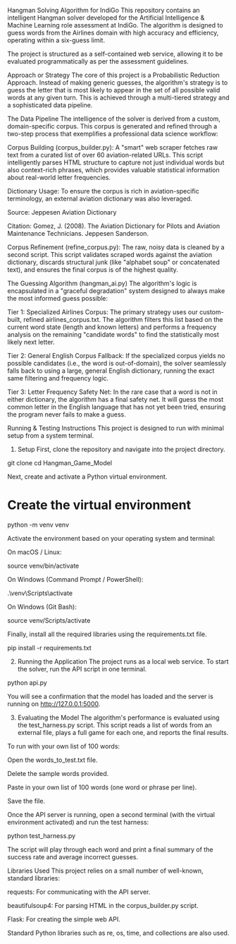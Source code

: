 Hangman Solving Algorithm for IndiGo
This repository contains an intelligent Hangman solver developed for the Artificial Intelligence & Machine Learning role assessment at IndiGo. The algorithm is designed to guess words from the Airlines domain with high accuracy and efficiency, operating within a six-guess limit.

The project is structured as a self-contained web service, allowing it to be evaluated programmatically as per the assessment guidelines.

Approach or Strategy
The core of this project is a Probabilistic Reduction Approach. Instead of making generic guesses, the algorithm's strategy is to guess the letter that is most likely to appear in the set of all possible valid words at any given turn. This is achieved through a multi-tiered strategy and a sophisticated data pipeline.

The Data Pipeline
The intelligence of the solver is derived from a custom, domain-specific corpus. This corpus is generated and refined through a two-step process that exemplifies a professional data science workflow:

Corpus Building (corpus_builder.py): A "smart" web scraper fetches raw text from a curated list of over 60 aviation-related URLs. This script intelligently parses HTML structure to capture not just individual words but also context-rich phrases, which provides valuable statistical information about real-world letter frequencies.

Dictionary Usage: To ensure the corpus is rich in aviation-specific terminology, an external aviation dictionary was also leveraged.

Source: Jeppesen Aviation Dictionary

Citation: Gomez, J. (2008). The Aviation Dictionary for Pilots and Aviation Maintenance Technicians. Jeppesen Sanderson.

Corpus Refinement (refine_corpus.py): The raw, noisy data is cleaned by a second script. This script validates scraped words against the aviation dictionary, discards structural junk (like "alphabet soup" or concatenated text), and ensures the final corpus is of the highest quality.

The Guessing Algorithm (hangman_ai.py)
The algorithm's logic is encapsulated in a "graceful degradation" system designed to always make the most informed guess possible:

Tier 1: Specialized Airlines Corpus: The primary strategy uses our custom-built, refined airlines_corpus.txt. The algorithm filters this list based on the current word state (length and known letters) and performs a frequency analysis on the remaining "candidate words" to find the statistically most likely next letter.

Tier 2: General English Corpus Fallback: If the specialized corpus yields no possible candidates (i.e., the word is out-of-domain), the solver seamlessly falls back to using a large, general English dictionary, running the exact same filtering and frequency logic.

Tier 3: Letter Frequency Safety Net: In the rare case that a word is not in either dictionary, the algorithm has a final safety net. It will guess the most common letter in the English language that has not yet been tried, ensuring the program never fails to make a guess.

Running & Testing Instructions
This project is designed to run with minimal setup from a system terminal.

1. Setup
First, clone the repository and navigate into the project directory.

git clone <your-repo-url>
cd Hangman_Game_Model

Next, create and activate a Python virtual environment.

# Create the virtual environment
python -m venv venv

Activate the environment based on your operating system and terminal:

On macOS / Linux:

source venv/bin/activate

On Windows (Command Prompt / PowerShell):

.\venv\Scripts\activate

On Windows (Git Bash):

source venv/Scripts/activate

Finally, install all the required libraries using the requirements.txt file.

pip install -r requirements.txt

2. Running the Application
The project runs as a local web service. To start the solver, run the API script in one terminal.

python api.py

You will see a confirmation that the model has loaded and the server is running on http://127.0.0.1:5000.

3. Evaluating the Model
The algorithm's performance is evaluated using the test_harness.py script. This script reads a list of words from an external file, plays a full game for each one, and reports the final results.

To run with your own list of 100 words:

Open the words_to_test.txt file.

Delete the sample words provided.

Paste in your own list of 100 words (one word or phrase per line).

Save the file.

Once the API server is running, open a second terminal (with the virtual environment activated) and run the test harness:

python test_harness.py

The script will play through each word and print a final summary of the success rate and average incorrect guesses.

Libraries Used
This project relies on a small number of well-known, standard libraries:

requests: For communicating with the API server.

beautifulsoup4: For parsing HTML in the corpus_builder.py script.

Flask: For creating the simple web API.

Standard Python libraries such as re, os, time, and collections are also used.
